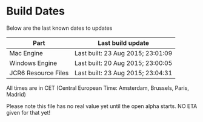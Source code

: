 # Build Dates

Below are the last known dates to updates

Part | Last build update
-----|-----
Mac Engine | Last built: 23 Aug 2015; 23:01:09
Windows Engine | Last built: 20 Aug 2015; 23:00:05
JCR6 Resource Files | Last built: 23 Aug 2015; 23:04:31
All times are in CET (Central European Time: Amsterdam, Brussels, Paris, Madrid)


Please note this file has no real value yet until the open alpha starts. NO ETA given for that yet!
